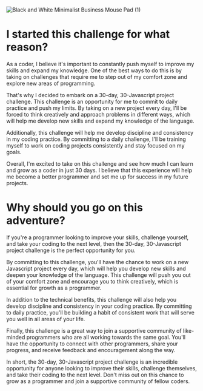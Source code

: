 
<br>![Black and White Minimalist Business Mouse Pad (1)](https://github.com/urbanwolf1804/100Days100Projects-Javascript/assets/70969429/d4754157-f344-435c-8a09-c7b8df9b23ea)
# I started this challenge for what reason?


As a coder, I believe it's important to constantly push myself to improve my skills and expand my knowledge. One of the best ways to do this is by taking on challenges that require me to step out of my comfort zone and explore new areas of programming.

That's why I decided to embark on a 30-day, 30-Javascript project challenge. This challenge is an opportunity for me to commit to daily practice and push my limits. By taking on a new project every day, I'll be forced to think creatively and approach problems in different ways, which will help me develop new skills and expand my knowledge of the language.

Additionally, this challenge will help me develop discipline and consistency in my coding practice. By committing to a daily challenge, I'll be training myself to work on coding projects consistently and stay focused on my goals.

Overall, I'm excited to take on this challenge and see how much I can learn and grow as a coder in just 30 days. I believe that this experience will help me become a better programmer and set me up for success in my future projects.
<br>

#  Why should you go on this adventure? <br>
If you're a programmer looking to improve your skills, challenge yourself, and take your coding to the next level, then the 30-day, 30-Javascript project challenge is the perfect opportunity for you.

By committing to this challenge, you'll have the chance to work on a new Javascript project every day, which will help you develop new skills and deepen your knowledge of the language. This challenge will push you out of your comfort zone and encourage you to think creatively, which is essential for growth as a programmer.

In addition to the technical benefits, this challenge will also help you develop discipline and consistency in your coding practice. By committing to daily practice, you'll be building a habit of consistent work that will serve you well in all areas of your life.

Finally, this challenge is a great way to join a supportive community of like-minded programmers who are all working towards the same goal. You'll have the opportunity to connect with other programmers, share your progress, and receive feedback and encouragement along the way.

In short, the 30-day, 30-Javascript project challenge is an incredible opportunity for anyone looking to improve their skills, challenge themselves, and take their coding to the next level. Don't miss out on this chance to grow as a programmer and join a supportive community of fellow coders.
